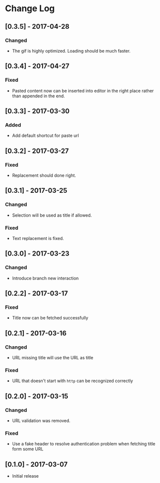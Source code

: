 # Change Log

## [0.3.5] - 2017-04-28

### Changed

- The gif is highly optimized. Loading should be much faster. 

## [0.3.4] - 2017-04-27

### Fixed

- Pasted content now can be inserted into editor in the right place rather than appended in the end. 

## [0.3.3] - 2017-03-30

### Added

- Add default shortcut for paste url

## [0.3.2] - 2017-03-27

### Fixed

- Replacement should done right.

## [0.3.1] - 2017-03-25

### Changed

- Selection will be used as title if allowed.

### Fixed

- Text replacement is fixed.

## [0.3.0] - 2017-03-23

### Changed

- Introduce branch new interaction

## [0.2.2] - 2017-03-17

### Fixed

- Title now can be fetched successfully

## [0.2.1] - 2017-03-16

### Changed

- URL missing title will use the URL as title

### Fixed

- URL that doesn't start with `http` can be recognized correctly

## [0.2.0] - 2017-03-15

### Changed

- URL validation was removed.

### Fixed

- Use a fake header to resolve authentication problem when fetching title form some URL 

## [0.1.0] - 2017-03-07

- Initial release
